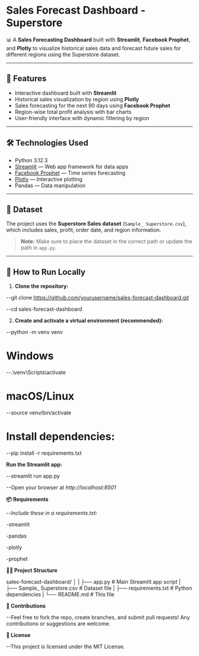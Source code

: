 # Sales Forecast Dashboard - Superstore

📊 A **Sales Forecasting Dashboard** built with **Streamlit**, **Facebook Prophet**, and **Plotly** to visualize historical sales data and forecast future sales for different regions using the Superstore dataset.

---

## 🚀 Features

- Interactive dashboard built with **Streamlit**
- Historical sales visualization by region using **Plotly**
- Sales forecasting for the next 90 days using **Facebook Prophet**
- Region-wise total profit analysis with bar charts
- User-friendly interface with dynamic filtering by region

---

## 🛠️ Technologies Used

- Python 3.12.3
- [Streamlit](https://streamlit.io/) — Web app framework for data apps
- [Facebook Prophet](https://facebook.github.io/prophet/) — Time series forecasting
- [Plotly](https://plotly.com/python/) — Interactive plotting
- Pandas — Data manipulation

---

## 📁 Dataset

The project uses the **Superstore Sales dataset** (`Sample_ Superstore.csv`), which includes sales, profit, order date, and region information.

> **Note:** Make sure to place the dataset in the correct path or update the path in `app.py`.

---

## 🔧 How to Run Locally

1. **Clone the repository:**

--git clone https://github.com/yourusername/sales-forecast-dashboard.git

--cd sales-forecast-dashboard

2. **Create and activate a virtual environment (recommended):**

--python -m venv venv

# Windows

--.\venv\Scripts\activate

# macOS/Linux

--source venv/bin/activate

# Install dependencies:

--pip install -r requirements.txt

**Run the Streamlit app:**

--streamlit run app.py

--Open your browser at *http://localhost:8501*

**📦 Requirements**

--*Include these in a requirements.txt:*

-streamlit

-pandas

-plotly

-prophet

**🧑‍💻 Project Structure**

sales-forecast-dashboard/
│
|
├── app.py                 # Main Streamlit app script
|
├── Sample_ Superstore.csv # Dataset file
|
├── requirements.txt       # Python dependencies
|
└── README.md              # This file


**🤝 Contributions**

--Feel free to fork the repo, create branches, and submit pull requests! Any contributions or suggestions are welcome.

**📄 License**

--This project is licensed under the MIT License.
